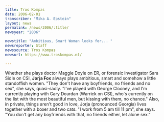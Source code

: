 ```yaml
---
title: Tros Kompas
date: 2006-02-01
transcriber: "Mika A. Epstein"
layout: news
permalink: /news/2006/:title/
newsyear: "2006"

newstitle: "Ambitious, Smart Woman looks for... "
newsreporter: Staff
newssource: Tros Kompas
newsurl: https://www.troskompas.nl/

---
```


Whether she plays doctor Maggie Doyle on ER, or forensic investigator Sara Sidle on CSI, **Jorja Fox** always plays ambitious, smart and somehow a little standoffish women. "They don't have any boyfriends, no friends and no sex", she says, quasi-sadly. "I've played with George Clooney, and I'm currently playing with Gary Dourdan (Warrick on CSI), who's currently on the list with the most beautiful men, but kissing with them, no chance." Also, in private, things aren't good in love, Jorja (pronounced Georgia) lives together with a boxer and two cats. "I work from 5 am till 11 pm", she says. "You don't get any boyfriends with that, no friends either, let alone sex."
